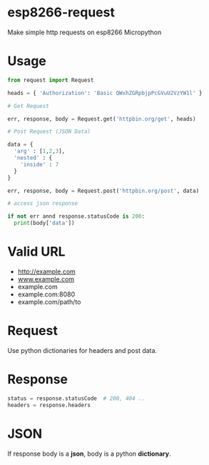 # esp8266-request
Make simple http requests on esp8266 Micropython

# Usage
```python
from request import Request

heads = { 'Authorization': 'Basic QWxhZGRpbjpPcGVuU2VzYW1l' }

# Get Request

err, response, body = Request.get('httpbin.org/get', heads)

# Post Request (JSON Data)

data = {
  'arg' : [1,2,3],
  'nested' : {
    'inside' : 7
  }
}

err, response, body = Request.post('httpbin.org/post', data)

# access json response

if not err annd response.statusCode is 200:
  print(body['data'])

```

# Valid URL
- http://example.com
- www.example.com
- example.com
- example.com:8080
- example.com/path/to

# Request
Use python dictionaries for headers and post data.

# Response
```python
status = response.statusCode  # 200, 404 ..
headers = response.headers    
```

# JSON
If response body is a **json**, body is a python **dictionary**.
